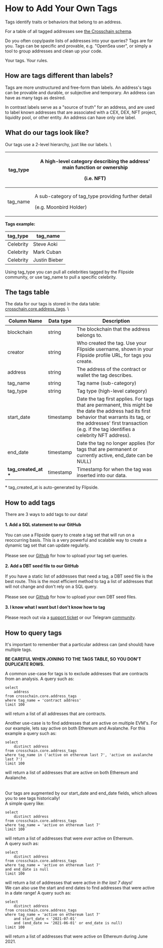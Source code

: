 # How to Add Your Own Tags

Tags identify traits or behaviors that belong to an address.&#x20;

For a table of all tagged addresses see [the Crosschain schema](broken-reference).&#x20;

Do you often copy/paste lists of addresses into your queries? Tags are for you. Tags can be specific and provable, e.g. "OpenSea user", or simply a tool to group addresses and clean up your code.&#x20;

Your tags. Your rules.&#x20;

## How are tags different than labels?&#x20;

Tags are more unstructured and free-form than labels. An address's tags can be provable and durable, or subjective and temporary. An address can have as many tags as desired.&#x20;

In contrast labels serve as a "source of truth" for an address, and are used to label known addresses that are associated with a CEX, DEX, NFT project, liquidity pool, or other entity. An address can have only one label.&#x20;



## What do our tags look like?

Our tags use a 2-level hierarchy, just like our labels. \


| tag\_type | <p>A high-level category describing the address' main function or ownership </p><p>(i.e. NFT)</p> |
| --------- | ------------------------------------------------------------------------------------------------- |
| tag\_name | <p>A sub-category of tag_type providing further detail </p><p>(e.g. Moonbird Holder)</p>          |

**Tags example:**

| tag\_type | tag\_name     |
| --------- | ------------- |
| Celebrity | Steve Aoki    |
| Celebrity | Mark Cuban    |
| Celebrity | Justin Bieber |

Using ta&#x67;_\__&#x74;ype you can pull all celebrities tagged by the Flipside community, or use tag\_name to pull a specific celebrity.

## The tags table

The data for our tags is stored in the data table: [crosschain.core.address\_tags](broken-reference). \


| Column Name             | Data type | Description                                                                                                                                                                                                                         |
| ----------------------- | --------- | ----------------------------------------------------------------------------------------------------------------------------------------------------------------------------------------------------------------------------------- |
| blockchain              | string    | The blockchain that the address belongs to.                                                                                                                                                                                         |
| creator                 | string    | Who created the tag. Use your Flipside username, shown in your Flipside profile URL, for tags you create.                                                                                                                           |
| address                 | string    | The address of the contract or wallet the tag describes.                                                                                                                                                                            |
| tag\_name               | string    | Tag name (sub-category)                                                                                                                                                                                                             |
| tag\_type               | string    | Tag type (high-level category)                                                                                                                                                                                                      |
| start\_date             | timestamp | Date the tag first applies. For tags that are permanent, this might be the date the address had its first behavior that warrants its tag, or the addresses' first transaction (e.g. if the tag identifies a celebrity NFT address). |
| end\_date               | timestamp | Date the tag no longer applies (for tags that are permanent or currently active, end\_date can be NULL)                                                                                                                             |
| **tag\_created\_at \*** | timestamp | Timestamp for when the tag was inserted into our data.                                                                                                                                                                              |

\* tag\_created\_at is auto-generated by Flipside.

## How to add tags

There are 3 ways to add tags to our data!\
\
**1. Add a SQL statement to our GitHub**\
\
You can use a Flipside query to create a tag set that will run on a reoccurring basis. This is a very powerful and scalable way to create a dynamic tag set that can update regularly. \
\
Please see our [Github](https://github.com/FlipsideCrypto/crosschain-models) for how to upload your tag set queries. \
\
**2. Add a DBT seed file to our GitHub**\
\
If you have a static list of addresses that need a tag, a DBT seed file is the best route. This is the most efficient method to tag a list of addresses that will not change and don't rely on a SQL query. \
\
Please see our [Github](https://github.com/FlipsideCrypto/crosschain-models) for how to upload your own DBT seed files.\
\
**3. I know what I want but I don't know how to tag**\
\
Please reach out via a [support ticket](https://docs.flipsidecrypto.xyz/support/support) or our Telegram [community](https://t.me/gsquaredgrowth).



## How to query tags

It's important to remember that a particular address can (and should) have multiple tags.&#x20;

**BE CAREFUL WHEN JOINING TO THE TAGS TABLE, SO YOU DON'T DUPLICATE ROWS.**&#x20;



A common use-case for tags is to exclude addresses that are contracts from an analysis. A query such as:

```
select 
    address 
from crosschain.core.address_tags 
where tag_name = 'contract address' 
limit 100
```

will return a list of all addresses that are contracts.&#x20;



Another use-case is to find addresses that are active on multiple EVM's. For our example, lets say active on both Ethereum and Avalanche. For this example a query such as:

```
select 
    distinct address
from crosschain.core.address_tags 
where tag_name in ('active on ethereum last 7', 'active on avalanche last 7') 
limit 100
```

will return a list of addresses that are active on both Ethereum and Avalanche. \
\
\
Our tags are augmented by our start\_date and end\_date fields, which allows you to see tags historically!\
A simple query like:

```
select 
    distinct address
from crosschain.core.address_tags 
where tag_name = 'active on ethereum last 7' 
limit 100
```

will return a list of addresses that were _ever_ active on Ethereum. \
A query such as:

```
select 
    distinct address
from crosschain.core.address_tags 
where tag_name = 'active on ethereum last 7' 
and end_date is null
limit 100
```

will return a list of addresses that were active _in the last 7 days!_\
We can also use the start and end dates to find addresses that were active in a date range! A query such as:

```
select 
    distinct address
from crosschain.core.address_tags 
where tag_name = 'active on ethereum last 7' 
    and start_date < '2021-07-01'
    and (end_date >= '2021-06-01' or end_date is null)
limit 100
```

will return a list of addresses that were active on Ethereum during June 2021.
